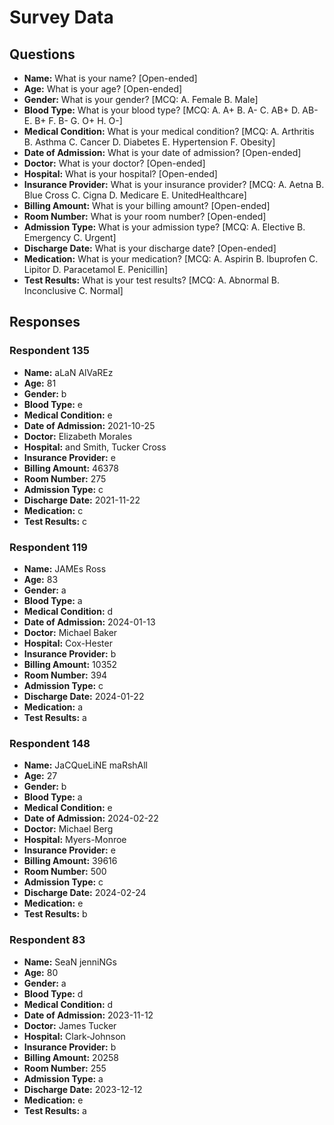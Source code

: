 # Survey Data

## Questions

- **Name:** What is your name? [Open-ended]
- **Age:** What is your age? [Open-ended]
- **Gender:** What is your gender? [MCQ: A. Female B. Male]
- **Blood Type:** What is your blood type? [MCQ: A. A+ B. A- C. AB+ D. AB- E. B+ F. B- G. O+ H. O-]
- **Medical Condition:** What is your medical condition? [MCQ: A. Arthritis B. Asthma C. Cancer D. Diabetes E. Hypertension F. Obesity]
- **Date of Admission:** What is your date of admission? [Open-ended]
- **Doctor:** What is your doctor? [Open-ended]
- **Hospital:** What is your hospital? [Open-ended]
- **Insurance Provider:** What is your insurance provider? [MCQ: A. Aetna B. Blue Cross C. Cigna D. Medicare E. UnitedHealthcare]
- **Billing Amount:** What is your billing amount? [Open-ended]
- **Room Number:** What is your room number? [Open-ended]
- **Admission Type:** What is your admission type? [MCQ: A. Elective B. Emergency C. Urgent]
- **Discharge Date:** What is your discharge date? [Open-ended]
- **Medication:** What is your medication? [MCQ: A. Aspirin B. Ibuprofen C. Lipitor D. Paracetamol E. Penicillin]
- **Test Results:** What is your test results? [MCQ: A. Abnormal B. Inconclusive C. Normal]

## Responses

### Respondent 135

- **Name:** aLaN AlVaREz
- **Age:** 81
- **Gender:** b
- **Blood Type:** e
- **Medical Condition:** e
- **Date of Admission:** 2021-10-25
- **Doctor:** Elizabeth Morales
- **Hospital:** and Smith, Tucker Cross
- **Insurance Provider:** e
- **Billing Amount:** 46378
- **Room Number:** 275
- **Admission Type:** c
- **Discharge Date:** 2021-11-22
- **Medication:** c
- **Test Results:** c

### Respondent 119

- **Name:** JAMEs Ross
- **Age:** 83
- **Gender:** a
- **Blood Type:** a
- **Medical Condition:** d
- **Date of Admission:** 2024-01-13
- **Doctor:** Michael Baker
- **Hospital:** Cox-Hester
- **Insurance Provider:** b
- **Billing Amount:** 10352
- **Room Number:** 394
- **Admission Type:** c
- **Discharge Date:** 2024-01-22
- **Medication:** a
- **Test Results:** a

### Respondent 148

- **Name:** JaCQueLiNE maRshAll
- **Age:** 27
- **Gender:** b
- **Blood Type:** a
- **Medical Condition:** e
- **Date of Admission:** 2024-02-22
- **Doctor:** Michael Berg
- **Hospital:** Myers-Monroe
- **Insurance Provider:** e
- **Billing Amount:** 39616
- **Room Number:** 500
- **Admission Type:** c
- **Discharge Date:** 2024-02-24
- **Medication:** e
- **Test Results:** b

### Respondent 83

- **Name:** SeaN jenniNGs
- **Age:** 80
- **Gender:** a
- **Blood Type:** d
- **Medical Condition:** d
- **Date of Admission:** 2023-11-12
- **Doctor:** James Tucker
- **Hospital:** Clark-Johnson
- **Insurance Provider:** b
- **Billing Amount:** 20258
- **Room Number:** 255
- **Admission Type:** a
- **Discharge Date:** 2023-12-12
- **Medication:** e
- **Test Results:** a
